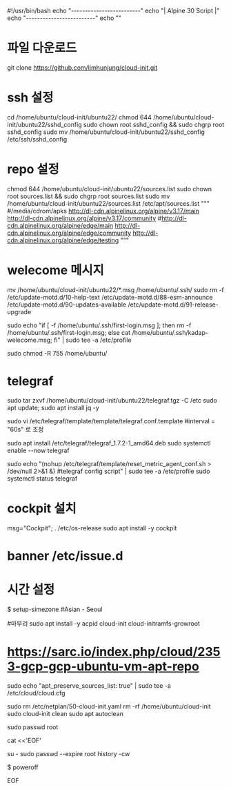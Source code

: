 #!/usr/bin/bash
echo "-------------------------"
echo "| Alpine 30 Script |"
echo "-------------------------"
echo ""

# 파일 다운로드 
git clone https://github.com/limhunjung/cloud-init.git

# ssh 설정
cd /home/ubuntu/cloud-init/ubuntu22/
chmod 644 /home/ubuntu/cloud-init/ubuntu22/sshd_config
sudo chown root sshd_config && sudo chgrp root sshd_config
sudo mv /home/ubuntu/cloud-init/ubuntu22/sshd_config /etc/ssh/sshd_config

# repo 설정 
chmod 644 /home/ubuntu/cloud-init/ubuntu22/sources.list
sudo chown root sources.list && sudo chgrp root sources.list
sudo mv /home/ubuntu/cloud-init/ubuntu22/sources.list /etc/apt/sources.list
"""
#/media/cdrom/apks
http://dl-cdn.alpinelinux.org/alpine/v3.17/main
http://dl-cdn.alpinelinux.org/alpine/v3.17/community
#http://dl-cdn.alpinelinux.org/alpine/edge/main
http://dl-cdn.alpinelinux.org/alpine/edge/community
http://dl-cdn.alpinelinux.org/alpine/edge/testing
"""


# welecome 메시지 
mv /home/ubuntu/cloud-init/ubuntu22/*.msg /home/ubuntu/.ssh/
sudo rm -f /etc/update-motd.d/10-help-text /etc/update-motd.d/88-esm-announce /etc/update-motd.d/90-updates-available /etc/update-motd.d/91-release-upgrade

sudo echo "if [ -f /home/ubuntu/.ssh/first-login.msg ]; then rm -f /home/ubuntu/.ssh/first-login.msg; else cat /home/ubuntu/.ssh/kadap-welecome.msg; fi" | sudo tee -a /etc/profile

sudo chmod -R 755 /home/ubuntu/

# telegraf
sudo tar zxvf /home/ubuntu/cloud-init/ubuntu22/telegraf.tgz -C /etc
sudo apt update; sudo apt install jq -y

sudo vi /etc/telegraf/template/template/telegraf.conf.template  #interval = "60s" 로 조정

sudo apt install /etc/telegraf/telegraf_1.7.2-1_amd64.deb
sudo systemctl enable --now telegraf  

sudo echo "(nohup /etc/telegraf/template/reset_metric_agent_conf.sh > /dev/null 2>&1 &) #telegraf config script" | sudo tee -a /etc/profile
sudo systemctl status telegraf

# cockpit 설치 
msg="Cockpit";
. /etc/os-release
sudo apt install -y cockpit
# banner /etc/issue.d

# 시간 설정 
$ setup-simezone #Asian - Seoul

#마무리 
sudo apt install -y acpid cloud-init cloud-initramfs-growroot

# https://sarc.io/index.php/cloud/2353-gcp-gcp-ubuntu-vm-apt-repo
sudo echo "apt_preserve_sources_list: true" | sudo tee -a /etc/cloud/cloud.cfg

sudo rm /etc/netplan/50-cloud-init.yaml
rm -rf /home/ubuntu/cloud-init
sudo cloud-init clean
sudo apt autoclean

sudo passwd  root

cat <<'EOF'

su - 
sudo passwd --expire root 
history -cw  

$ poweroff

EOF
